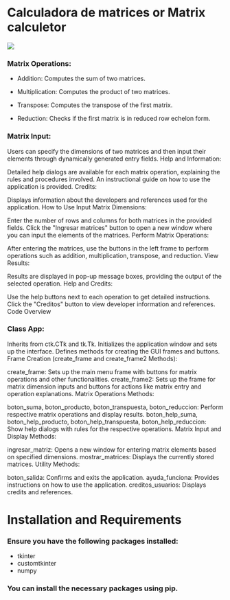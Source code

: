 # Calculadora de matrices or Matrix calculetor
![](https://img.shields.io/badge/Python_version-3.9.9-green?style=flat&labelColor=grey&color=green)[]()
### Matrix Operations:

- Addition: Computes the sum of two matrices.

- Multiplication: Computes the product of two matrices.

- Transpose: Computes the transpose of the first matrix.

- Reduction: Checks if the first matrix is in reduced row echelon form.

### Matrix Input:

Users can specify the dimensions of two matrices and then input their elements through dynamically generated entry fields.
Help and Information:

Detailed help dialogs are available for each matrix operation, explaining the rules and procedures involved.
An instructional guide on how to use the application is provided.
Credits:

Displays information about the developers and references used for the application.
How to Use
Input Matrix Dimensions:

Enter the number of rows and columns for both matrices in the provided fields.
Click the "Ingresar matrices" button to open a new window where you can input the elements of the matrices.
Perform Matrix Operations:

After entering the matrices, use the buttons in the left frame to perform operations such as addition, multiplication, transpose, and reduction.
View Results:

Results are displayed in pop-up message boxes, providing the output of the selected operation.
Help and Credits:

Use the help buttons next to each operation to get detailed instructions.
Click the "Creditos" button to view developer information and references.
Code Overview

### Class App:

Inherits from ctk.CTk and tk.Tk.
Initializes the application window and sets up the interface.
Defines methods for creating the GUI frames and buttons.
Frame Creation (create_frame and create_frame2 Methods):

create_frame: Sets up the main menu frame with buttons for matrix operations and other functionalities.
create_frame2: Sets up the frame for matrix dimension inputs and buttons for actions like matrix entry and operation explanations.
Matrix Operations Methods:

boton_suma, boton_producto, boton_transpuesta, boton_reduccion: Perform respective matrix operations and display results.
boton_help_suma, boton_help_producto, boton_help_transpuesta, boton_help_reduccion: Show help dialogs with rules for the respective operations.
Matrix Input and Display Methods:

ingresar_matriz: Opens a new window for entering matrix elements based on specified dimensions.
mostrar_matrices: Displays the currently stored matrices.
Utility Methods:

boton_salida: Confirms and exits the application.
ayuda_funciona: Provides instructions on how to use the application.
creditos_usuarios: Displays credits and references.

# Installation and Requirements

### Ensure you have the following packages installed:

- tkinter
- customtkinter
- numpy
### You can install the necessary packages using pip.
